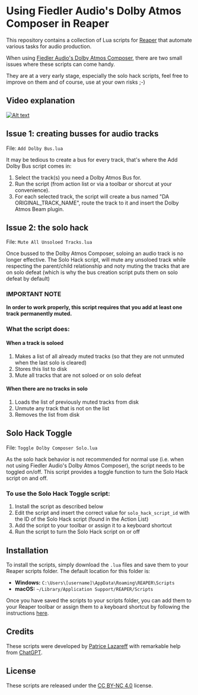 # Using Fiedler Audio's Dolby Atmos Composer in Reaper

This repository contains a collection of Lua scripts for [Reaper](https://www.reaper.fm/) that automate various tasks for audio production.

When using [Fiedler Audio's Dolby Atmos Composer](https://fiedler-audio.com/dolby-atmos-composer//), there are two small issues where these scripts can come handy.

They are at a very early stage, especially the solo hack scripts, feel free to improve on them and of course, use at your own risks ;-)

## Video explanation

[![Alt text](https://img.youtube.com/vi/7jYYoLgwiKI/0.jpg)](https://www.youtube.com/watch?v=7jYYoLgwiKI)

## Issue 1: creating busses for audio tracks
File: `Add Dolby Bus.lua`

It may be tedious to create a bus for every track, that's where the Add Dolby Bus script comes in:

1. Select the track(s) you need a Dolby Atmos Bus for.
2. Run the script (from action list or via a toolbar or shorcut at your convenience).
3. For each selected track, the script will create a bus named "DA ORIGINAL_TRACK_NAME", route the track to it and insert the Dolby Atmos Beam plugin.

## Issue 2: the solo hack
File: `Mute All Unsoloed Tracks.lua`

Once bussed to the Dolby Atmos Composer, soloing an audio track is no longer effective. The Solo Hack script, will mute any unsoloed track while respecting the parent/child relationship and noty muting the tracks that are on solo defeat (which is why the bus creation script puts them on solo defeat by default)

### IMPORTANT NOTE
**In order to work properly, this script requires that you add at least one track permanently muted.**

### What the script does:

#### When a track is soloed

1. Makes a list of all already muted tracks (so that they are not unmuted when the last solo is cleared)
2. Stores this list to disk
3. Mute all tracks that are not soloed or on solo defeat

#### When there are no tracks in solo

1. Loads the list of previously muted tracks from disk
2. Unmute any track that is not on the list
3. Removes the list from disk

## Solo Hack Toggle
File: `Toggle Dolby Composer Solo.lua`

As the solo hack behavior is not recommended for normal use (i.e. when not using Fiedler Audio's Dolby Atmos Composer), the script needs to be toggled on/off. This script provides a toggle function to turn the Solo Hack script on and off. 

### To use the Solo Hack Toggle script:

1. Install the script as described below
2. Edit the script and insert the correct value for `solo_hack_script_id` with the ID of the Solo Hack script (found in the Action List)
3. Add the script to your toolbar or assign it to a keyboard shortcut
4. Run the script to turn the Solo Hack script on or off

## Installation

To install the scripts, simply download the `.lua` files and save them to your Reaper scripts folder. The default location for this folder is:

- **Windows:** `C:\Users\[username]\AppData\Roaming\REAPER\Scripts`
- **macOS:** `~/Library/Application Support/REAPER/Scripts`

Once you have saved the scripts to your scripts folder, you can add them to your Reaper toolbar or assign them to a keyboard shortcut by following the instructions [here](https://www.reaper.fm/videos.php#FxvJ4AbLmYc).

## Credits

These scripts were developed by [Patrice Lazareff](https://lnk.bio/MN4m) with remarkable help from [ChatGPT](https://github.com/chatgpt).

## License

These scripts are released under the [CC BY-NC 4.0](https://creativecommons.org/licenses/by-nc/4.0/) license.
